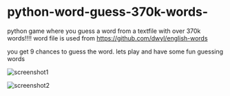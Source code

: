 # python-word-guess-370k-words-
python game where you guess a word from a textfile with over 370k words!!!!
word file is used from https://github.com/dwyl/english-words

you get 9 chances to guess the word.
lets play and have some fun guessing words



![screenshot1](https://github.com/user-attachments/assets/a605a899-938f-41e9-a1de-d0024b667727)


![screenshot2](https://github.com/user-attachments/assets/300d9fc3-e35f-49df-8faa-eef54321f908)

